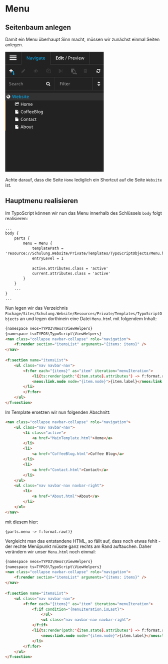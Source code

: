 # Menu

## Seitenbaum anlegen

Damit ein Menu überhaupt Sinn macht, müssen wir zunächst einmal Seiten anlegen.

![Seitenbaum](../assets/tut-pagetree.png)

Achte darauf, dass die Seite `Home` lediglich ein Shortcut auf die Seite `Website` ist.


## Hauptmenu realisieren

Im TypoScript können wir nun das Menu innerhalb des Schlüssels `body` folgt realisieren:

```
...
body {
    parts {
        menu = Menu {
            templatePath = 'resource://Schulung.Website/Private/Templates/TypoScriptObjects/Menu.html'
            entryLevel = 1

            active.attributes.class = 'active'
            current.attributes.class = 'active'
        }
    }
    ...    
}
...
```

Nun legen wir das Verzeichnis `Package/Sites/Schulung.Website/Resources/Private/Templates/TypoScriptObjects` an und legen dorthinein eine Datei `Menu.html` mit folgendem Inhalt:

```html
{namespace neos=TYPO3\Neos\ViewHelpers}
{namespace ts=TYPO3\TypoScript\ViewHelpers}
<nav class="collapse navbar-collapse" role="navigation">
    <f:render section="itemsList" arguments="{items: items}" />
</nav>

<f:section name="itemsList">
    <ul class="nav navbar-nav">
        <f:for each="{items}" as="item" iteration="menuIteration">
            <li{ts:render(path:'{item.state}.attributes') -> f:format.raw()}>
            <neos:link.node node="{item.node}">{item.label}</neos:link.node>
        </li>
        </f:for>
    </ul>
</f:section>
```

Im Template ersetzen wir nun folgenden Abschnitt:

```html
<nav class="collapse navbar-collapse" role="navigation">
    <ul class="nav navbar-nav">
        <li class="active">
            <a href="MainTemplate.html">Home</a>
        </li>
        <li>
            <a href="CoffeeBlog.html">Coffee Blog</a>
        </li>
        <li>
            <a href="Contact.html">Contact</a>
        </li>
    </ul>
    <ul class="nav navbar-nav navbar-right">
        <li>
            <a href="About.html">About</a>
        </li>
    </ul>
</nav>
```

mit diesem hier:

```
{parts.menu -> f:format.raw()}
```

Vergleicht man das entstandene HTML, so fällt auf, dass noch etwas fehlt - der rechte Menüpunkt müsste ganz rechts am Rand auftauchen. Daher verändern wir unser `Menu.html` noch einmal:

```html
{namespace neos=TYPO3\Neos\ViewHelpers}
{namespace ts=TYPO3\TypoScript\ViewHelpers}
<nav class="collapse navbar-collapse" role="navigation">
    <f:render section="itemsList" arguments="{items: items}" />
</nav>

<f:section name="itemsList">
	<ul class="nav navbar-nav">
		<f:for each="{items}" as="item" iteration="menuIteration">
			<f:if condition="{menuIteration.isLast}">
				</ul>
				<ul class="nav navbar-nav navbar-right">
			</f:if>
			<li{ts:render(path:'{item.state}.attributes') -> f:format.raw()}>
				<neos:link.node node="{item.node}">{item.label}</neos:link.node>
			</li>
		</f:for>
	</ul>
</f:section>
``` 
